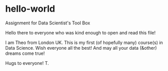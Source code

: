 # hello-world
Assignment for Data Scientist's Tool Box

Hello there to everyone who was kind enough to open and read this file!

I am Theo from London UK. 
This is my first (of hopefully many) course(s) in Data Science.
Wish everyone all the best!
And may all your data (&other) dreams come true!

Hugs to everyone!
T.
